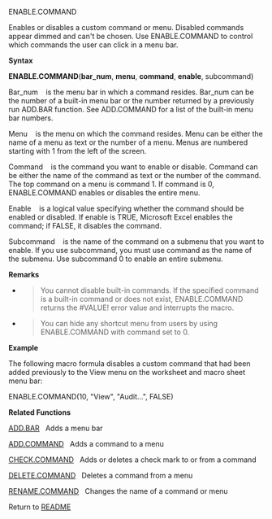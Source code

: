 ENABLE.COMMAND

Enables or disables a custom command or menu. Disabled commands appear
dimmed and can't be chosen. Use ENABLE.COMMAND to control which commands
the user can click in a menu bar.

**Syntax**

**ENABLE.COMMAND**(**bar\_num**, **menu**, **command**, **enable**,
subcommand)

Bar\_num&nbsp;&nbsp;&nbsp;&nbsp;is the menu bar in which a command
resides. Bar\_num can be the number of a built-in menu bar or the number
returned by a previously run ADD.BAR function. See ADD.COMMAND for a
list of the built-in menu bar numbers.

Menu&nbsp;&nbsp;&nbsp;&nbsp;is the menu on which the command resides.
Menu can be either the name of a menu as text or the number of a menu.
Menus are numbered starting with 1 from the left of the screen.

Command&nbsp;&nbsp;&nbsp;&nbsp;is the command you want to enable or
disable. Command can be either the name of the command as text or the
number of the command. The top command on a menu is command 1. If
command is 0, ENABLE.COMMAND enables or disables the entire menu.

Enable&nbsp;&nbsp;&nbsp;&nbsp;is a logical value specifying whether the
command should be enabled or disabled. If enable is TRUE, Microsoft
Excel enables the command; if FALSE, it disables the command.

Subcommand&nbsp;&nbsp;&nbsp;&nbsp;is the name of the command on a
submenu that you want to enable. If you use subcommand, you must use
command as the name of the submenu. Use subcommand 0 to enable an entire
submenu.

**Remarks**

  - > You cannot disable built-in commands. If the specified command is
    > a built-in command or does not exist, ENABLE.COMMAND returns the
    > \#VALUE\! error value and interrupts the macro.

  - > You can hide any shortcut menu from users by using ENABLE.COMMAND
    > with command set to 0.


**Example**

The following macro formula disables a custom command that had been
added previously to the View menu on the worksheet and macro sheet menu
bar:

ENABLE.COMMAND(10, "View", "Audit...", FALSE)

**Related Functions**

[ADD.BAR](ADD.BAR.md)&nbsp;&nbsp;&nbsp;Adds a menu bar

[ADD.COMMAND](ADD.COMMAND.md)&nbsp;&nbsp;&nbsp;Adds a command to a menu

[CHECK.COMMAND](CHECK.COMMAND.md)&nbsp;&nbsp;&nbsp;Adds or deletes a check mark to or from a
command

[DELETE.COMMAND](DELETE.COMMAND.md)&nbsp;&nbsp;&nbsp;Deletes a command from a menu

[RENAME.COMMAND](RENAME.COMMAND.md)&nbsp;&nbsp;&nbsp;Changes the name of a command or menu



Return to [README](README.md)

